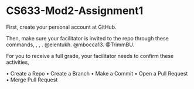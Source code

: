 # CS633-Mod2-Assignment1

First, create your personal account at GitHub. 

Then, make sure your facilitator is invited to the repo through these commands, <Settings>, <Manage Access>, <Invite Collaborator>. 
@elentukh. @mbocca13. @TrimmBU.
  
For you to receive a full grade, your facilitator needs to confirm these activities,

  
•	Create a Repo
•	Create a Branch
•	Make a Commit
•	Open a Pull Request
•	Merge Pull Request
